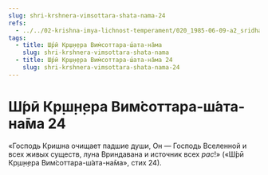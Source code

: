 ```yaml
---
slug: shri-krshnera-vimsottara-shata-nama-24
refs:
  - ../../02-krishna-imya-lichnost-temperament/020_1985-06-09-a2_sridharmj_lyubovniy_poisk_poteryannogo_slugi.md
tags:
  - title: Ш́рӣ Кр̣ш̣н̣ера Вим̇соттара-ш́ата-на̄ма
    slug: shri-krshnera-vimsottara-shata-nama
  - title: Ш́рӣ Кр̣ш̣н̣ера Вим̇соттара-ш́ата-на̄ма 24
    slug: shri-krshnera-vimsottara-shata-nama-24
---
```


# Ш́рӣ Кр̣ш̣н̣ера Вим̇соттара-ш́ата-на̄ма 24

«Господь Кришна очищает падшие души, Он — Господь Вселенной и всех живых существ, луна Вриндавана и источник всех *рас*!» («Ш́рӣ Кр̣ш̣н̣ера Вим̇соттара-ш́ата-на̄ма», стих 24).

